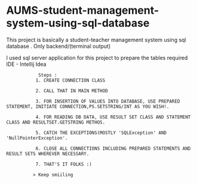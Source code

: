 # AUMS-student-management-system-using-sql-database
This project is basically a student-teacher management system using sql database . Only backend/(terminal output)


I used sql server application for this project to prepare the tables required
IDE - Intellij Idea


                Steps : 
               1. CREATE CONNECTION CLASS
               
               2. CALL THAT IN MAIN METHOD
               
               3. FOR INSERTION OF VALUES INTO DATABASE, USE PREPARED STATEMENT, INITIATE CONNECTION,PS.SETSTRING/INT AS YOU WISH!.
               
               4. FOR READING DB DATA, USE RESULT SET CLASS AND STATEMENT CLASS AND RESULTSET.GETSTRING METHOS.
               
               5. CATCH THE EXCEPTIONS(MOSTLY 'SQLException' AND 'NullPointerException'.
               
               6. CLOSE ALL CONNECTIONS INCLUDING PREPARED STATEMENTS AND RESULT SETS WHEREVER NECESSARY.
               
               7. THAT'S IT FOLKS :)
               
              > Keep smiiling
               
